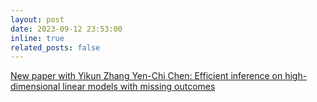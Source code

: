 ```yaml
---
layout: post
date: 2023-09-12 23:53:00
inline: true
related_posts: false
---
```


[New paper with Yikun Zhang Yen-Chi Chen: Efficient inference on high-dimensional linear models with missing outcomes](https://doi.org/10.1093/jrsssb/qkad075](https://arxiv.org/abs/2309.06429)https://arxiv.org/abs/2309.06429)

